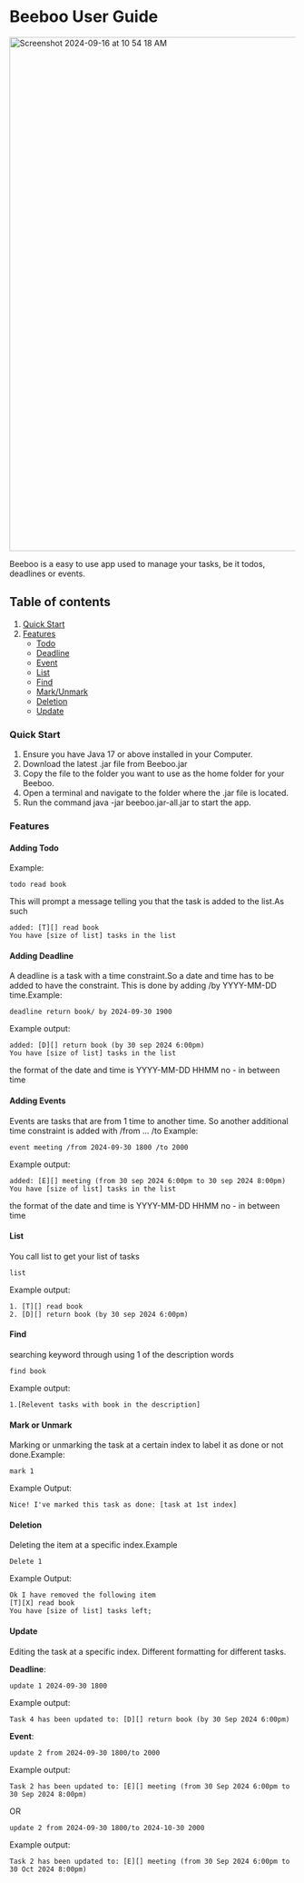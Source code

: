 # Beeboo User Guide

<img width="905" alt="Screenshot 2024-09-16 at 10 54 18 AM" src="https://github.com/user-attachments/assets/614ec9fb-6803-4883-bec8-f87c772997cf">

Beeboo is a easy to use app used to manage your tasks, be it todos, deadlines or events.

## Table of contents

1. [Quick Start](#-quick-start)
2. [Features](#-features)
   - [Todo](#-adding-todo)
   - [Deadline](#-adding-deadline)
   - [Event](#-adding-events)
   - [List](#-adding-events)
   - [Find](#-list)
   - [Mark/Unmark](#-mark-or-unmark)
   - [Deletion](#-deletion)
   - [Update](#-update)

### Quick Start
1. Ensure you have Java 17 or above installed in your Computer.
2. Download the latest .jar file from Beeboo.jar
3. Copy the file to the folder you want to use as the home folder for your Beeboo.
4. Open a terminal and navigate to the folder where the .jar file is located.
5. Run the command java -jar beeboo.jar-all.jar to start the app.
### Features

#### Adding Todo
Example:
```
todo read book
```
This will prompt a message telling you that the task is added to the list.As such

```
added: [T][] read book
You have [size of list] tasks in the list
```
#### Adding Deadline
A deadline is a task with a time constraint.So a date and time has to be added to have the constraint.
This is done by adding /by YYYY-MM-DD time.Example:
```
deadline return book/ by 2024-09-30 1900
```
Example output:
```
added: [D][] return book (by 30 sep 2024 6:00pm)
You have [size of list] tasks in the list
```
the format of the date and time is YYYY-MM-DD HHMM no - in between time

#### Adding Events
Events are tasks that are from 1 time to another time. So another additional time constraint is added with /from ... /to
Example:
```
event meeting /from 2024-09-30 1800 /to 2000
```
Example output:
```
added: [E][] meeting (from 30 sep 2024 6:00pm to 30 sep 2024 8:00pm)
You have [size of list] tasks in the list
```
the format of the date and time is YYYY-MM-DD HHMM no - in between time
#### List
You call list to get your list of tasks
```
list
```
Example output:
```
1. [T][] read book
2. [D][] return book (by 30 sep 2024 6:00pm)
```
#### Find
searching keyword through using 1 of the description words
```
find book
```
Example output:
```
1.[Relevent tasks with book in the description]
```
#### Mark or Unmark
Marking or unmarking the task at a certain index to label it as done or not done.Example:
```
mark 1
```
Example Output:
```
Nice! I've marked this task as done: [task at 1st index]
```
#### Deletion
Deleting the item at a specific index.Example
```
Delete 1
```
Example Output:
```
Ok I have removed the following item
[T][X] read book
You have [size of list] tasks left;
```
#### Update
Editing the task at a specific index. Different formatting for 
different tasks. 

**Deadline**:
```
update 1 2024-09-30 1800
```
Example output:
```
Task 4 has been updated to: [D][] return book (by 30 Sep 2024 6:00pm)
```

**Event**:
```
update 2 from 2024-09-30 1800/to 2000
```
Example output:
```
Task 2 has been updated to: [E][] meeting (from 30 Sep 2024 6:00pm to 30 Sep 2024 8:00pm)
```
OR
```
update 2 from 2024-09-30 1800/to 2024-10-30 2000
```
Example output:
```
Task 2 has been updated to: [E][] meeting (from 30 Sep 2024 6:00pm to 30 Oct 2024 8:00pm)
```
